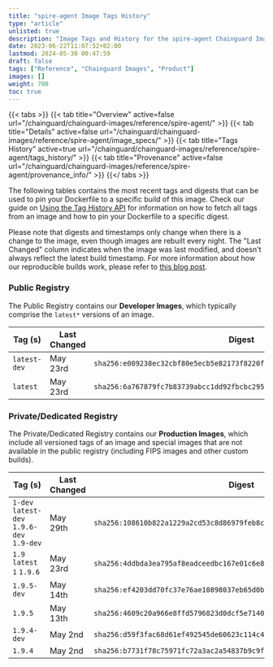 ```yaml
---
title: "spire-agent Image Tags History"
type: "article"
unlisted: true
description: "Image Tags and History for the spire-agent Chainguard Image"
date: 2023-06-22T11:07:52+02:00
lastmod: 2024-05-30 00:47:59
draft: false
tags: ["Reference", "Chainguard Images", "Product"]
images: []
weight: 700
toc: true
---
```


{{< tabs >}}
{{< tab title="Overview" active=false url="/chainguard/chainguard-images/reference/spire-agent/" >}}
{{< tab title="Details" active=false url="/chainguard/chainguard-images/reference/spire-agent/image_specs/" >}}
{{< tab title="Tags History" active=true url="/chainguard/chainguard-images/reference/spire-agent/tags_history/" >}}
{{< tab title="Provenance" active=false url="/chainguard/chainguard-images/reference/spire-agent/provenance_info/" >}}
{{</ tabs >}}

The following tables contains the most recent tags and digests that can be used to pin your Dockerfile to a specific build of this image. Check our guide on [Using the Tag History API](/chainguard/chainguard-images/using-the-tag-history-api/) for information on how to fetch all tags from an image and how to pin your Dockerfile to a specific digest.

Please note that digests and timestamps only change when there is a change to the image, even though images are rebuilt every night. The "Last Changed" column indicates when the image was last modified, and doesn't always reflect the latest build timestamp. For more information about how our reproducible builds work, please refer to [this blog post](https://www.chainguard.dev/unchained/reproducing-chainguards-reproducible-image-builds).

### Public Registry
The Public Registry contains our **Developer Images**, which typically comprise the `latest*` versions of an image.

| Tag (s)       | Last Changed | Digest                                                                    |
|---------------|--------------|---------------------------------------------------------------------------|
|  `latest-dev` | May 23rd     | `sha256:e009238ec32cbf80e5ecb5e82173f8220f13ee826386259c95ba2a1105fc9821` |
|  `latest`     | May 23rd     | `sha256:6a767879fc7b83739abcc1dd92fbcbc295f445be302c2a5029f3875a974ff100` |


### Private/Dedicated Registry
The Private/Dedicated Registry contains our **Production Images**, which include all versioned tags of an image and special images that are not available in the public registry (including FIPS images and other custom builds).

| Tag (s)                                     | Last Changed | Digest                                                                    |
|---------------------------------------------|--------------|---------------------------------------------------------------------------|
|  `1-dev` `latest-dev` `1.9.6-dev` `1.9-dev` | May 29th     | `sha256:108610b822a1229a2cd53c8d86979feb8c6e385b772232a43d21de13132a5e2b` |
|  `1.9` `latest` `1` `1.9.6`                 | May 23rd     | `sha256:4ddbda3ea795af8eadceedbc167e01c6e853b29582e6c44541233336a6925031` |
|  `1.9.5-dev`                                | May 14th     | `sha256:ef4203dd70fc37e76ae10898037eb65d0b7f8edbd36f6c53f42f2c57e3584e36` |
|  `1.9.5`                                    | May 13th     | `sha256:4609c20a966e8ffd5796823d0dcf5e7140b8294e232dbe86a4213a0a61d42d7c` |
|  `1.9.4-dev`                                | May 2nd      | `sha256:d59f3fac68d61ef492545de60623c114c4381e3ebb13f2ebf996951c9439023a` |
|  `1.9.4`                                    | May 2nd      | `sha256:b7731f78c75971fc72a3ac2a54837b9c9f1f4861d7326ff1d263cc3d986632dd` |


